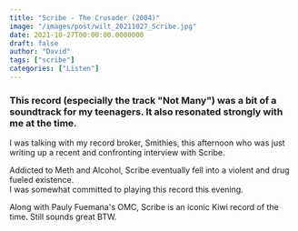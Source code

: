 ```yaml
---
title: "Scribe - The Crusader (2004)"
image: "/images/post/wilt_20211027_Scribe.jpg"
date: 2021-10-27T00:00:00.0000000
draft: false
author: "David"
tags: ["scribe"]
categories: ["Listen"]
---
```

### This record (especially the track "Not Many") was a bit of a soundtrack for my teenagers. It also resonated strongly with me at the time.

 I was talking with my record broker, Smithies, this afternoon who was just writing up a recent and confronting interview with Scribe.

 Addicted to Meth and Alcohol, Scribe eventually fell into a violent and drug fueled existence.   
I was somewhat committed to playing this record this evening.

 Along with Pauly Fuemana's OMC, Scribe is an iconic Kiwi record of the time. Still sounds great BTW.